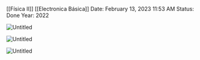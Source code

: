 [[Física II]] [[Electronica Básica]]
Date: February 13, 2023 11:53 AM
Status: Done
Year: 2022

![Untitled](_private/Images/Capacitor%20de%20placas%20paralelas/Untitled.png)

![Untitled](_private/Images/Capacitor%20de%20placas%20paralelas/Untitled%201.png)

![Untitled](_private/Images/Capacitor%20de%20placas%20paralelas/Untitled%202.png)